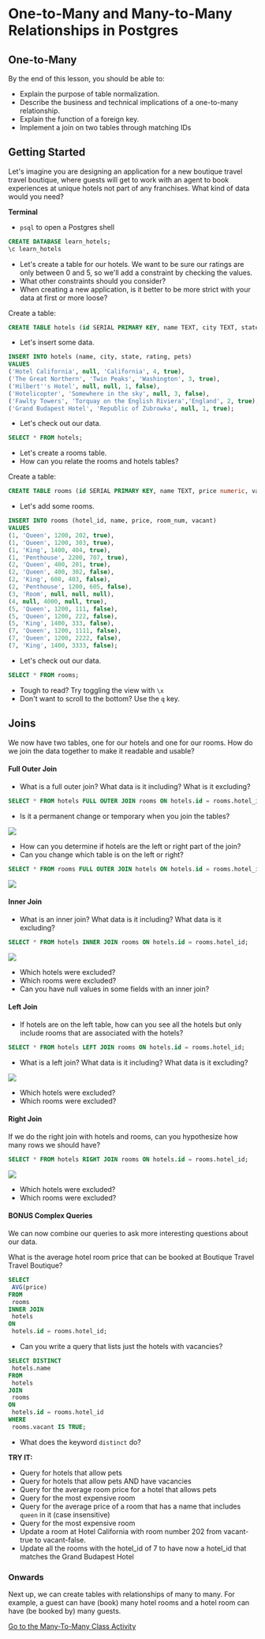 # One-to-Many and Many-to-Many Relationships in Postgres

## One-to-Many

By the end of this lesson, you should be able to:

- Explain the purpose of table normalization.
- Describe the business and technical implications of a one-to-many relationship.
- Explain the function of a foreign key.
- Implement a join on two tables through matching IDs

## Getting Started

Let's imagine you are designing an application for a new boutique travel travel boutique, where guests will get to work with an agent to book experiences at unique hotels not part of any franchises. What kind of data would you need?

**Terminal**

- `psql` to open a Postgres shell

```SQL
CREATE DATABASE learn_hotels;
\c learn_hotels
```

- Let's create a table for our hotels. We want to be sure our ratings are only between 0 and 5, so we'll add a constraint by checking the values.
- What other constraints should you consider?
- When creating a new application, is it better to be more strict with your data at first or more loose?

Create a table:

```SQL
CREATE TABLE hotels (id SERIAL PRIMARY KEY, name TEXT, city TEXT, state TEXT, pets BOOLEAN, rating numeric DEFAULT 5, CHECK (rating >= 0 AND rating <= 5));
```

- Let's insert some data.

```SQL
INSERT INTO hotels (name, city, state, rating, pets)
VALUES
('Hotel California', null, 'California', 4, true),
('The Great Northern', 'Twin Peaks', 'Washington', 3, true),
('Hilbert''s Hotel', null, null, 1, false),
('Hotelicopter', 'Somewhere in the sky', null, 3, false),
('Fawlty Towers', 'Torquay on the English Riviera','England', 2, true),
('Grand Budapest Hotel', 'Republic of Zubrowka', null, 1, true);
```

- Let's check out our data.

```SQL
SELECT * FROM hotels;
```

- Let's create a rooms table.
- How can you relate the rooms and hotels tables?

Create a table:

```SQL
CREATE TABLE rooms (id SERIAL PRIMARY KEY, name TEXT, price numeric, vacant BOOLEAN, room_num INT, hotel_id INT);
```

- Let's add some rooms.

```SQL
INSERT INTO rooms (hotel_id, name, price, room_num, vacant)
VALUES
(1, 'Queen', 1200, 202, true),
(1, 'Queen', 1200, 303, true),
(1, 'King', 1400, 404, true),
(1, 'Penthouse', 2200, 707, true),
(2, 'Queen', 400, 201, true),
(2, 'Queen', 400, 302, false),
(2, 'King', 600, 403, false),
(2, 'Penthouse', 1200, 605, false),
(3, 'Room', null, null, null),
(4, null, 4000, null, true),
(5, 'Queen', 1200, 111, false),
(5, 'Queen', 1200, 222, false),
(5, 'King', 1400, 333, false),
(7, 'Queen', 1200, 1111, false),
(7, 'Queen', 1200, 2222, false),
(7, 'King', 1400, 3333, false);
```

- Let's check out our data.

```SQL
SELECT * FROM rooms;
```

- Tough to read? Try toggling the view with `\x`
- Don't want to scroll to the bottom? Use the `q` key.

## Joins

We now have two tables, one for our hotels and one for our rooms. How do we join the data together to make it readable and usable?

#### Full Outer Join

- What is a full outer join? What data is it including? What is it excluding?

```SQL
SELECT * FROM hotels FULL OUTER JOIN rooms ON hotels.id = rooms.hotel_id;
```

- Is it a permanent change or temporary when you join the tables?

![](../assets/full-hotel-room.png)

- How can you determine if hotels are the left or right part of the join?
- Can you change which table is on the left or right?

```SQL
SELECT * FROM rooms FULL OUTER JOIN hotels ON hotels.id = rooms.hotel_id;
```

![](../assets/full-room-hotel.png)

#### Inner Join

- What is an inner join? What data is it including? What data is it excluding?

```SQL
SELECT * FROM hotels INNER JOIN rooms ON hotels.id = rooms.hotel_id;
```

![](../assets/inner-hotel-room.png)

- Which hotels were excluded?
- Which rooms were excluded?
- Can you have null values in some fields with an inner join?

#### Left Join

- If hotels are on the left table, how can you see all the hotels but only include rooms that are associated with the hotels?

```SQL
SELECT * FROM hotels LEFT JOIN rooms ON hotels.id = rooms.hotel_id;
```

- What is a left join? What data is it including? What data is it excluding?

![](../assets/left-hotel-room.png)

- Which hotels were excluded?
- Which rooms were excluded?

#### Right Join

If we do the right join with hotels and rooms, can you hypothesize how many rows we should have?

```SQL
SELECT * FROM hotels RIGHT JOIN rooms ON hotels.id = rooms.hotel_id;
```

![](../assets/right-hotel-room.png)

- Which hotels were excluded?
- Which rooms were excluded?

#### BONUS Complex Queries

We can now combine our queries to ask more interesting questions about our data.

What is the average hotel room price that can be booked at Boutique Travel Travel Boutique?

```SQL
SELECT
 AVG(price)
FROM
 rooms
INNER JOIN
 hotels
ON
 hotels.id = rooms.hotel_id;
```

- Can you write a query that lists just the hotels with vacancies?

```SQL
SELECT DISTINCT
 hotels.name
FROM
 hotels
JOIN
 rooms
ON
 hotels.id = rooms.hotel_id
WHERE
 rooms.vacant IS TRUE;
```

- What does the keyword `distinct` do?

**TRY IT:**

- Query for hotels that allow pets
- Query for hotels that allow pets AND have vacancies
- Query for the average room price for a hotel that allows pets
- Query for the most expensive room
- Query for the average price of a room that has a name that includes `queen` in it (case insensitive)
- Query for the most expensive room
- Update a room at Hotel California with room number 202 from vacant-true to vacant-false.
- Update all the rooms with the hotel_id of 7 to have now a hotel_id that matches the Grand Budapest Hotel

### Onwards

Next up, we can create tables with relationships of many to many. For example, a guest can have (book) many hotel rooms and a hotel room can have (be booked by) many guests.

[Go to the Many-To-Many Class Activity](README2.md)
